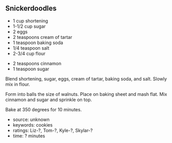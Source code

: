 Snickerdoodles
--------------

- 1 cup shortening
- 1-1/2 cup sugar
- 2 eggs
- 2 teaspoons cream of tartar
- 1 teaspoon baking soda
- 1/4 teaspoon salt
- 2-3/4 cup flour
<!-- -->
- 2 teaspoons cinnamon
- 1 teaspoon sugar

Blend shortening, sugar, eggs, cream of tartar, baking soda, and salt.
Slowly mix in flour.

Form into balls the size of walnuts.  Place on baking sheet and mash
flat.  Mix cinnamon and sugar and sprinkle on top.

Bake at 350 degrees for 10 minutes.

- source: unknown
- keywords: cookies
- ratings: Liz-?, Tom-?, Kyle-?, Skylar-?
- time: ? minutes
